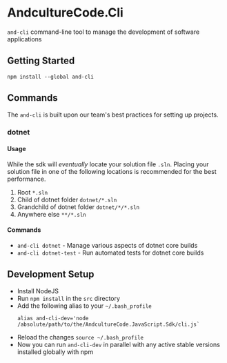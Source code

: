 # AndcultureCode.Cli
`and-cli` command-line tool to manage the development of software applications

## Getting Started

```
npm install --global and-cli
```

## Commands

The `and-cli` is built upon our team's best practices for setting up projects.

### dotnet

#### Usage

While the sdk will _eventually_ locate your solution file `.sln`. Placing your solution file in one of the following locations is recommended for the
best performance.

1. Root `*.sln`
2. Child of dotnet folder `dotnet/*.sln`
3. Grandchild of dotnet folder `dotnet/*/*.sln`
4. Anywhere else `**/*.sln`

#### Commands

* `and-cli dotnet` - Manage various aspects of dotnet core builds
* `and-cli dotnet-test` - Run automated tests for dotnet core builds


## Development Setup

* Install NodeJS
* Run `npm install` in the `src` directory
* Add the following alias to your `~/.bash_profile`
    ```
    alias and-cli-dev='node /absolute/path/to/the/AndcultureCode.JavaScript.Sdk/cli.js`
    ```
* Reload the changes `source ~/.bash_profile`
* Now you can run `and-cli-dev` in parallel with any active stable versions installed globally with npm